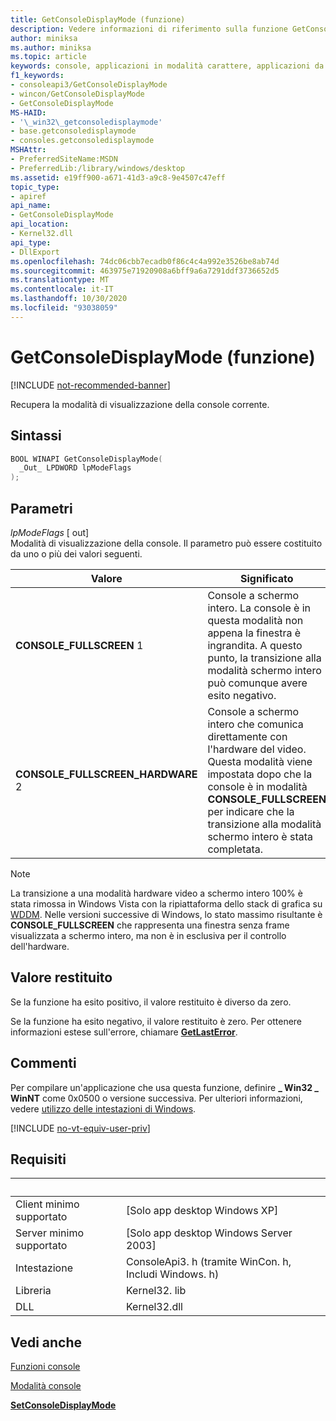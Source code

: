 ```yaml
---
title: GetConsoleDisplayMode (funzione)
description: Vedere informazioni di riferimento sulla funzione GetConsoleDisplayMode, che consente di recuperare la modalità di visualizzazione della console corrente.
author: miniksa
ms.author: miniksa
ms.topic: article
keywords: console, applicazioni in modalità carattere, applicazioni da riga di comando, applicazioni di terminale, api della console
f1_keywords:
- consoleapi3/GetConsoleDisplayMode
- wincon/GetConsoleDisplayMode
- GetConsoleDisplayMode
MS-HAID:
- '\_win32\_getconsoledisplaymode'
- base.getconsoledisplaymode
- consoles.getconsoledisplaymode
MSHAttr:
- PreferredSiteName:MSDN
- PreferredLib:/library/windows/desktop
ms.assetid: e19ff900-a671-41d3-a9c8-9e4507c47eff
topic_type:
- apiref
api_name:
- GetConsoleDisplayMode
api_location:
- Kernel32.dll
api_type:
- DllExport
ms.openlocfilehash: 74dc06cbb7ecadb0f86c4c4a992e3526be8ab74d
ms.sourcegitcommit: 463975e71920908a6bff9a6a7291ddf3736652d5
ms.translationtype: MT
ms.contentlocale: it-IT
ms.lasthandoff: 10/30/2020
ms.locfileid: "93038059"
---
```

# <a name="getconsoledisplaymode-function"></a>GetConsoleDisplayMode (funzione)

[!INCLUDE [not-recommended-banner](./includes/not-recommended-banner.md)]

Recupera la modalità di visualizzazione della console corrente.

## <a name="syntax"></a>Sintassi

```C
BOOL WINAPI GetConsoleDisplayMode(
  _Out_ LPDWORD lpModeFlags
);
```

## <a name="parameters"></a>Parametri

*lpModeFlags* \[ out\]  
Modalità di visualizzazione della console. Il parametro può essere costituito da uno o più dei valori seguenti.

| Valore | Significato |
|-|-|
| **CONSOLE_FULLSCREEN** 1 | Console a schermo intero. La console è in questa modalità non appena la finestra è ingrandita. A questo punto, la transizione alla modalità schermo intero può comunque avere esito negativo. |
| **CONSOLE_FULLSCREEN_HARDWARE** 2 | Console a schermo intero che comunica direttamente con l'hardware del video. Questa modalità viene impostata dopo che la console è in modalità **CONSOLE_FULLSCREEN** per indicare che la transizione alla modalità schermo intero è stata completata. |

> [!NOTE]
> La transizione a una modalità hardware video a schermo intero 100% è stata rimossa in Windows Vista con la ripiattaforma dello stack di grafica su [WDDM](https://docs.microsoft.com//windows-hardware/drivers/display/introduction-to-the-windows-vista-and-later-display-driver-model). Nelle versioni successive di Windows, lo stato massimo risultante è **CONSOLE_FULLSCREEN** che rappresenta una finestra senza frame visualizzata a schermo intero, ma non è in esclusiva per il controllo dell'hardware.

## <a name="return-value"></a>Valore restituito

Se la funzione ha esito positivo, il valore restituito è diverso da zero.

Se la funzione ha esito negativo, il valore restituito è zero. Per ottenere informazioni estese sull'errore, chiamare [**GetLastError**](https://msdn.microsoft.com/library/windows/desktop/ms679360).

## <a name="remarks"></a>Commenti

Per compilare un'applicazione che usa questa funzione, definire **\_ Win32 \_ WinNT** come 0x0500 o versione successiva. Per ulteriori informazioni, vedere [utilizzo delle intestazioni di Windows](https://msdn.microsoft.com/library/windows/desktop/aa383745).

[!INCLUDE [no-vt-equiv-user-priv](./includes/no-vt-equiv-user-priv.md)]

## <a name="requirements"></a>Requisiti

| &nbsp; | &nbsp; |
|-|-|
| Client minimo supportato | \[Solo app desktop Windows XP\] |
| Server minimo supportato | \[Solo app desktop Windows Server 2003\] |
| Intestazione | ConsoleApi3. h (tramite WinCon. h, Includi Windows. h) |
| Libreria | Kernel32. lib |
| DLL | Kernel32.dll |

## <a name="see-also"></a>Vedi anche

[Funzioni console](console-functions.md)

[Modalità console](console-modes.md)

[**SetConsoleDisplayMode**](setconsoledisplaymode.md)
